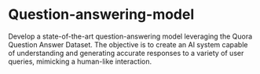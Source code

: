 # Question-answering-model
Develop a state-of-the-art question-answering model leveraging the Quora Question Answer Dataset. The objective is to create an AI system capable of understanding and generating accurate responses to a variety of user queries, mimicking a human-like interaction.
